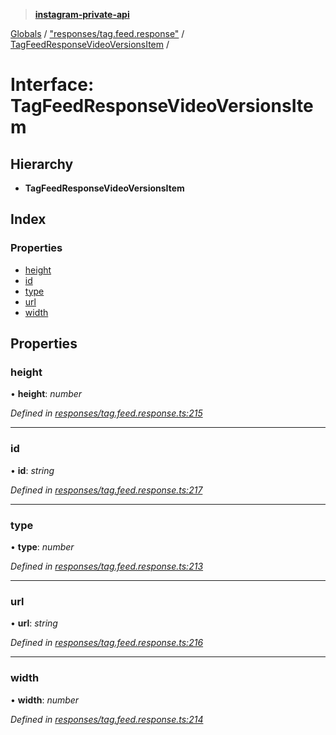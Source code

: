 > **[instagram-private-api](../README.md)**

[Globals](../README.md) / ["responses/tag.feed.response"](../modules/_responses_tag_feed_response_.md) / [TagFeedResponseVideoVersionsItem](_responses_tag_feed_response_.tagfeedresponsevideoversionsitem.md) /

# Interface: TagFeedResponseVideoVersionsItem

## Hierarchy

* **TagFeedResponseVideoVersionsItem**

## Index

### Properties

* [height](_responses_tag_feed_response_.tagfeedresponsevideoversionsitem.md#height)
* [id](_responses_tag_feed_response_.tagfeedresponsevideoversionsitem.md#id)
* [type](_responses_tag_feed_response_.tagfeedresponsevideoversionsitem.md#type)
* [url](_responses_tag_feed_response_.tagfeedresponsevideoversionsitem.md#url)
* [width](_responses_tag_feed_response_.tagfeedresponsevideoversionsitem.md#width)

## Properties

###  height

• **height**: *number*

*Defined in [responses/tag.feed.response.ts:215](https://github.com/dilame/instagram-private-api/blob/173bc62/src/responses/tag.feed.response.ts#L215)*

___

###  id

• **id**: *string*

*Defined in [responses/tag.feed.response.ts:217](https://github.com/dilame/instagram-private-api/blob/173bc62/src/responses/tag.feed.response.ts#L217)*

___

###  type

• **type**: *number*

*Defined in [responses/tag.feed.response.ts:213](https://github.com/dilame/instagram-private-api/blob/173bc62/src/responses/tag.feed.response.ts#L213)*

___

###  url

• **url**: *string*

*Defined in [responses/tag.feed.response.ts:216](https://github.com/dilame/instagram-private-api/blob/173bc62/src/responses/tag.feed.response.ts#L216)*

___

###  width

• **width**: *number*

*Defined in [responses/tag.feed.response.ts:214](https://github.com/dilame/instagram-private-api/blob/173bc62/src/responses/tag.feed.response.ts#L214)*